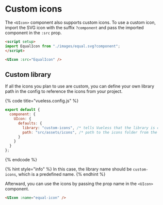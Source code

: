 # Custom icons

The `<UIcon>` component also supports custom icons. To use a custom icon, import the SVG icon with the suffix `?component` and pass the imported component in the `:src` prop.

```html
<script setup>
import EqualIcon from "./images/equal.svg?component";
</script>

<UIcon :src="EqualIcon" />
```

## Custom library

If all the icons you plan to use are custom, you can define your own library path in the config to reference the icons from your project.

{% code title="vueless.config.js" %}
```javascript
export default {
  component: {
    UIcon: {
      defaults: {
        library: "custom-icons", /* tells Vueless that the library is custom */
        path: "src/assets/icons", /* path to the icons folder from the project root */
      }
    }
  }
};
```
{% endcode %}

{% hint style="info" %}
In this case, the library name should be `custom-icons`, which is a predefined name.
{% endhint %}

Afterward, you can use the icons by passing the prop name in the `<UIcon>` component.

```html
<UIcon :name="equal-icon" />
```
